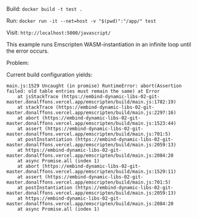 Build: `docker build -t test .`

Run: `docker run -it --net=host -v "$(pwd)":"/app/" test`

Visit: `http://localhost:5000/javascript/`

This example runs Emscripten WASM-instantiation in an infinite loop until the error occurs.

Problem:

Current build configuration yields:

```
main.js:1529 Uncaught (in promise) RuntimeError: abort(Assertion failed: old table entries must remain the same) at Error
    at jsStackTrace (https://embind-dynamic-libs-02-git-master.donalffons.vercel.app/emscripten/build/main.js:1782:19)
    at stackTrace (https://embind-dynamic-libs-02-git-master.donalffons.vercel.app/emscripten/build/main.js:2297:16)
    at abort (https://embind-dynamic-libs-02-git-master.donalffons.vercel.app/emscripten/build/main.js:1523:44)
    at assert (https://embind-dynamic-libs-02-git-master.donalffons.vercel.app/emscripten/build/main.js:701:5)
    at postInstantiation (https://embind-dynamic-libs-02-git-master.donalffons.vercel.app/emscripten/build/main.js:2059:13)
    at https://embind-dynamic-libs-02-git-master.donalffons.vercel.app/emscripten/build/main.js:2084:20
    at async Promise.all (index 1)
    at abort (https://embind-dynamic-libs-02-git-master.donalffons.vercel.app/emscripten/build/main.js:1529:11)
    at assert (https://embind-dynamic-libs-02-git-master.donalffons.vercel.app/emscripten/build/main.js:701:5)
    at postInstantiation (https://embind-dynamic-libs-02-git-master.donalffons.vercel.app/emscripten/build/main.js:2059:13)
    at https://embind-dynamic-libs-02-git-master.donalffons.vercel.app/emscripten/build/main.js:2084:20
    at async Promise.all (index 1)
```

